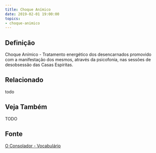 ```yaml
---
title: Choque Anímico
date: 2019-02-01 19:00:00
topics:
- choque-animico
---
```


## Definição
Choque Anímico - Tratamento energético dos desencarnados promovido com a
manifestação dos mesmos, através da psicofonia, nas sessões de desobsessão das
Casas Espíritas.

## Relacionado
todo

## Veja Também
TODO

## Fonte
[O Consolador - Vocabulário](http://www.oconsolador.com.br/linkfixo/vocabulario/principal.html)


